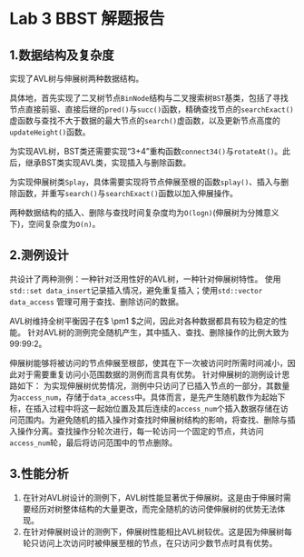 # Lab 3 BBST 解题报告

## 1.数据结构及复杂度 ##

实现了AVL树与伸展树两种数据结构。

具体地，首先实现了二叉树节点`BinNode`结构与二叉搜索树`BST`基类，包括了寻找节点直接前驱、直接后继的`pred()`与`succ()`函数，精确查找节点的`searchExact()`虚函数与查找不大于数据的最大节点的`search()`虚函数，以及更新节点高度的`updateHeight()`函数。

为实现AVL树，BST类还需要实现“3+4”重构函数`connect34()`与`rotateAt()`。此后，继承BST类实现AVL类，实现插入与删除函数。

为实现伸展树类`Splay`，具体需要实现将节点伸展至根的函数`splay()`、插入与删除函数，并重写`search()`与`searchExact()`函数以加入伸展操作。

两种数据结构的插入、删除与查找时间复杂度均为`O(logn)`(伸展树为分摊意义下)，空间复杂度为`O(n)`。

## 2.测例设计 ##

共设计了两种测例：一种针对泛用性好的AVL树，一种针对伸展树特性。
使用`std::set data_insert`记录插入情况，避免重复插入；使用`std::vector data_access` 管理可用于查找、删除访问的数据。

AVL树维持全树平衡因子在$ \pm1 $之间，因此对各种数据都具有较为稳定的性能。
针对AVL树的测例完全随机产生，其中插入、查找、删除操作的比例大致为99:99:2。

伸展树能够将被访问的节点伸展至根部，使其在下一次被访问时所需时间减小，因此对于需要重复访问小范围数据的测例而言具有优势。
针对伸展树的测例设计思路如下：
为实现伸展树优势情况，测例中只访问了已插入节点的一部分，其数量为`access_num`，存储于`data_access`中。具体而言，是先产生随机数作为起始下标，在插入过程中将这一起始位置及其后连续的`access_num`个插入数据存储在访问范围内。为避免随机的插入操作对查找时伸展树结构的影响，将查找、删除与插入操作分离。查找操作分轮次进行，每一轮访问一个固定的节点，共访问`access_num`轮，最后将访问范围中的节点删除。

## 3.性能分析 ##

1. 在针对AVL树设计的测例下，AVL树性能显著优于伸展树。这是由于伸展时需要经历对树整体结构的大量更改，而完全随机的访问使伸展树的优势无法体现。
2. 在针对伸展树设计的测例下，伸展树性能相比AVL树较优。这是因为伸展树每轮只访问上次访问时被伸展至根的节点，在只访问少数节点时具有优势。



